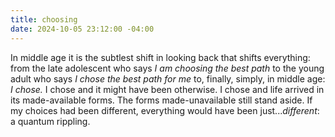 ```yaml
---
title: choosing
date: 2024-10-05 23:12:00 -04:00
---
```


In middle age it is the subtlest shift in looking back that shifts everything: from the late adolescent who says *I am choosing the best path* to the young adult who says *I chose the best path for me* to, finally, simply, in middle age: *I chose.* I chose and it might have been otherwise. I chose and life arrived in its made-available forms. The forms made-unavailable still stand aside. If my choices had been different, everything would have been just...*different*: a quantum rippling.